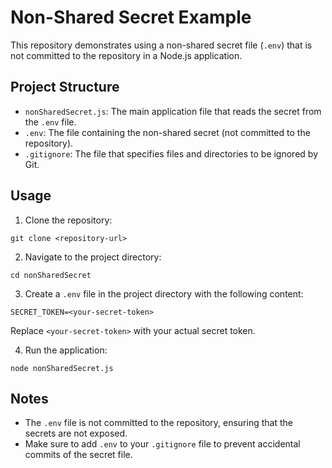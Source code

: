 # Non-Shared Secret Example

This repository demonstrates using a non-shared secret file (`.env`) that is not committed to the repository in a Node.js application.

## Project Structure

- `nonSharedSecret.js`: The main application file that reads the secret from the `.env` file.
- `.env`: The file containing the non-shared secret (not committed to the repository).
- `.gitignore`: The file that specifies files and directories to be ignored by Git.

## Usage

1. Clone the repository:

``git clone <repository-url>``


2. Navigate to the project directory:

``cd nonSharedSecret``


3. Create a `.env` file in the project directory with the following content:

``SECRET_TOKEN=<your-secret-token>``

Replace `<your-secret-token>` with your actual secret token.

4. Run the application:

``node nonSharedSecret.js``


## Notes

- The `.env` file is not committed to the repository, ensuring that the secrets are not exposed.
- Make sure to add `.env` to your `.gitignore` file to prevent accidental commits of the secret file.
